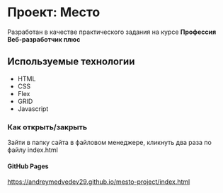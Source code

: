 # Проект: Место

Разработан в качестве практического задания на курсе **Профессия Веб-разработчик плюс**

## Используемые технологии
* HTML
* CSS 
* Flex
* GRID
* Javascript

### Как открыть/закрыть

Зайти в папку сайта в файловом менеджере, кликнуть два раза по файлу index.html

#### GitHub Pages

https://andreymedvedev29.github.io/mesto-project/index.html
